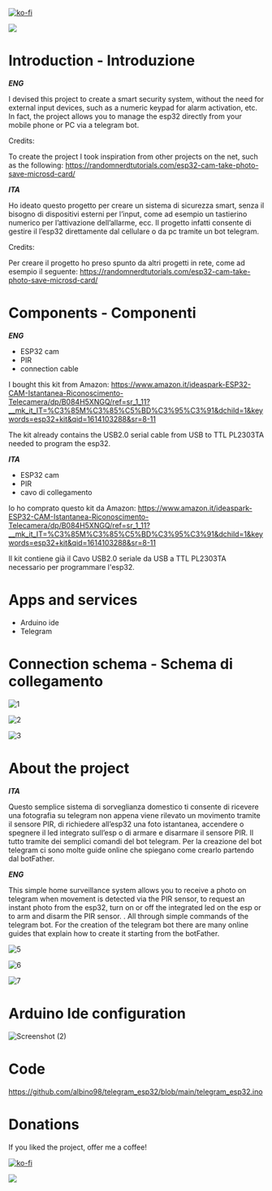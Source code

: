 [![ko-fi](https://ko-fi.com/img/githubbutton_sm.svg)](https://ko-fi.com/U7U84GRKK)


[![](https://www.paypalobjects.com/en_US/i/btn/btn_donateCC_LG.gif)](https://www.paypal.com/cgi-bin/webscr?cmd=_s-xclick&hosted_button_id=3JUUFBA5MUU4Q)


# Introduction - Introduzione
***ENG***

I devised this project to create a smart security system, without the need for external input devices, such as a numeric keypad for alarm activation, etc.
In fact, the project allows you to manage the esp32 directly from your mobile phone or PC via a telegram bot.

Credits:

To create the project I took inspiration from other projects on the net, such as the following:
https://randomnerdtutorials.com/esp32-cam-take-photo-save-microsd-card/

***ITA***

Ho ideato questo progetto per creare un sistema di sicurezza smart, senza il bisogno di dispositivi esterni per l’input, come ad esempio un tastierino numerico per l’attivazione dell’allarme, ecc.
Il progetto infatti consente di gestire il l’esp32 direttamente dal cellulare o da pc tramite un bot telegram.

Credits:

Per creare il progetto ho preso spunto da altri progetti in rete, come ad esempio il seguente:
https://randomnerdtutorials.com/esp32-cam-take-photo-save-microsd-card/

# Components - Componenti
***ENG***

- ESP32 cam
- PIR
- connection cable

I bought this kit from Amazon: https://www.amazon.it/ideaspark-ESP32-CAM-Istantanea-Riconoscimento-Telecamera/dp/B084H5XNGQ/ref=sr_1_11?__mk_it_IT=%C3%85M%C3%85%C5%BD%C3%95%C3%91&dchild=1&keywords=esp32+kit&qid=1614103288&sr=8-11

The kit already contains the USB2.0 serial cable from USB to TTL PL2303TA needed to program the esp32.

***ITA***

- ESP32 cam
- PIR
- cavo di collegamento

Io ho comprato questo kit da Amazon: https://www.amazon.it/ideaspark-ESP32-CAM-Istantanea-Riconoscimento-Telecamera/dp/B084H5XNGQ/ref=sr_1_11?__mk_it_IT=%C3%85M%C3%85%C5%BD%C3%95%C3%91&dchild=1&keywords=esp32+kit&qid=1614103288&sr=8-11

Il kit contiene già il Cavo USB2.0 seriale da USB a TTL PL2303TA necessario per programmare l'esp32.

# Apps and services

- Arduino ide
- Telegram

# Connection schema - Schema di collegamento
![1](https://user-images.githubusercontent.com/63566699/108887900-18ef8400-760b-11eb-9577-83126cc5da7d.jpg)

![2](https://user-images.githubusercontent.com/63566699/108887553-b4342980-760a-11eb-8a69-92edea0f714c.jpg)

![3](https://user-images.githubusercontent.com/63566699/108887580-bdbd9180-760a-11eb-96de-6bd276b4032f.jpg)

# About the project

***ITA***

Questo semplice sistema di sorveglianza domestico ti consente di ricevere una fotografia su telegram non appena viene rilevato un movimento tramite il sensore PIR, di richiedere all’esp32 una foto istantanea, accendere o spegnere il led integrato sull’esp o di armare e disarmare il sensore PIR. Il tutto tramite dei semplici comandi del bot telegram.
Per la creazione del bot telegram ci sono molte guide online che spiegano come crearlo partendo dal botFather.

***ENG***

This simple home surveillance system allows you to receive a photo on telegram when movement is detected via the PIR sensor, to request an instant photo from the esp32, turn on or off the integrated led on the esp or to arm and disarm the PIR sensor. . All through simple commands of the telegram bot.
For the creation of the telegram bot there are many online guides that explain how to create it starting from the botFather.

![5](https://user-images.githubusercontent.com/63566699/108888560-ea25dd80-760b-11eb-9450-694296854e3f.jpg)

![6](https://user-images.githubusercontent.com/63566699/108888598-f27e1880-760b-11eb-8278-3d2be828c591.jpg)

![7](https://user-images.githubusercontent.com/63566699/108888642-f90c9000-760b-11eb-9130-702b6cecd27a.jpg)

# Arduino Ide configuration
![Screenshot (2)](https://user-images.githubusercontent.com/63566699/109691949-3fbc3600-7b88-11eb-808d-0f3ad156f9c9.png)


# Code

https://github.com/albino98/telegram_esp32/blob/main/telegram_esp32.ino

# Donations
If you liked the project, offer me a coffee!

[![ko-fi](https://ko-fi.com/img/githubbutton_sm.svg)](https://ko-fi.com/U7U84GRKK)

[![](https://www.paypalobjects.com/en_US/i/btn/btn_donateCC_LG.gif)](https://www.paypal.com/cgi-bin/webscr?cmd=_s-xclick&hosted_button_id=3JUUFBA5MUU4Q)

